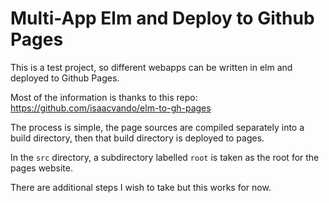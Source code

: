 # Multi-App Elm and Deploy to Github Pages

This is a test project, so different webapps can be written in elm and deployed to Github Pages.

Most of the information is thanks to this repo: <https://github.com/isaacvando/elm-to-gh-pages>

The process is simple, the page sources are compiled separately into a build directory, then that build directory is deployed to pages.

In the `src` directory, a subdirectory labelled `root` is taken as the root for the pages website.

There are additional steps I wish to take but this works for now.
